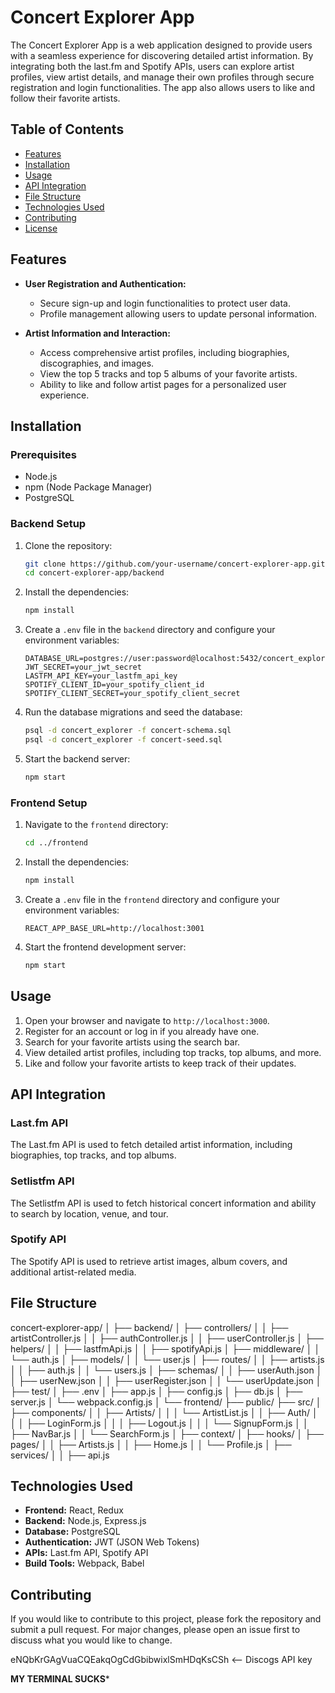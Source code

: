 # Concert Explorer App

The Concert Explorer App is a web application designed to provide users with a seamless experience for discovering detailed artist information. By integrating both the last.fm and Spotify APIs, users can explore artist profiles, view artist details, and manage their own profiles through secure registration and login functionalities. The app also allows users to like and follow their favorite artists.

## Table of Contents

- [Features](#features)
- [Installation](#installation)
- [Usage](#usage)
- [API Integration](#api-integration)
- [File Structure](#file-structure)
- [Technologies Used](#technologies-used)
- [Contributing](#contributing)
- [License](#license)

## Features

- **User Registration and Authentication:**
  - Secure sign-up and login functionalities to protect user data.
  - Profile management allowing users to update personal information.

- **Artist Information and Interaction:**
  - Access comprehensive artist profiles, including biographies, discographies, and images.
  - View the top 5 tracks and top 5 albums of your favorite artists.
  - Ability to like and follow artist pages for a personalized user experience.

## Installation

### Prerequisites

- Node.js
- npm (Node Package Manager)
- PostgreSQL

### Backend Setup

1. Clone the repository:
    ```bash
    git clone https://github.com/your-username/concert-explorer-app.git
    cd concert-explorer-app/backend
    ```

2. Install the dependencies:
    ```bash
    npm install
    ```

3. Create a `.env` file in the `backend` directory and configure your environment variables:
    ```plaintext
    DATABASE_URL=postgres://user:password@localhost:5432/concert_explorer
    JWT_SECRET=your_jwt_secret
    LASTFM_API_KEY=your_lastfm_api_key
    SPOTIFY_CLIENT_ID=your_spotify_client_id
    SPOTIFY_CLIENT_SECRET=your_spotify_client_secret
    ```

4. Run the database migrations and seed the database:
    ```bash
    psql -d concert_explorer -f concert-schema.sql
    psql -d concert_explorer -f concert-seed.sql
    ```

5. Start the backend server:
    ```bash
    npm start
    ```

### Frontend Setup

1. Navigate to the `frontend` directory:
    ```bash
    cd ../frontend
    ```

2. Install the dependencies:
    ```bash
    npm install
    ```

3. Create a `.env` file in the `frontend` directory and configure your environment variables:
    ```plaintext
    REACT_APP_BASE_URL=http://localhost:3001
    ```

4. Start the frontend development server:
    ```bash
    npm start
    ```

## Usage

1. Open your browser and navigate to `http://localhost:3000`.
2. Register for an account or log in if you already have one.
3. Search for your favorite artists using the search bar.
4. View detailed artist profiles, including top tracks, top albums, and more.
5. Like and follow your favorite artists to keep track of their updates.

## API Integration

### Last.fm API

The Last.fm API is used to fetch detailed artist information, including biographies, top tracks, and top albums.

### Setlistfm API

The Setlistfm API is used to fetch historical concert information and ability to search by location, venue, and tour.

### Spotify API

The Spotify API is used to retrieve artist images, album covers, and additional artist-related media.

## File Structure

concert-explorer-app/
│
├── backend/
│   ├── controllers/
│   │   ├── artistController.js
│   │   ├── authController.js
│   │   ├── userController.js
│   ├── helpers/
│   │   ├── lastfmApi.js
│   │   ├── spotifyApi.js
│   ├── middleware/
│   │   └── auth.js
│   ├── models/
│   │   └── user.js
│   ├── routes/
│   │   ├── artists.js
│   │   ├── auth.js
│   │   └── users.js
│   ├── schemas/
│   │   ├── userAuth.json
│   │   ├── userNew.json
│   │   ├── userRegister.json
│   │   └── userUpdate.json
│   ├── test/
│   ├── .env
│   ├── app.js
│   ├── config.js
│   ├── db.js
│   ├── server.js
│   └── webpack.config.js
│
└── frontend/
├── public/
├── src/
│   ├── components/
│   │   ├── Artists/
│   │   │   └── ArtistList.js
│   │   ├── Auth/
│   │   │   ├── LoginForm.js
│   │   │   ├── Logout.js
│   │   │   └── SignupForm.js
│   │   ├── NavBar.js
│   │   └── SearchForm.js
│   ├── context/
│   ├── hooks/
│   ├── pages/
│   │   ├── Artists.js
│   │   ├── Home.js
│   │   └── Profile.js
│   ├── services/
│   │   ├── api.js


## Technologies Used

- **Frontend:** React, Redux
- **Backend:** Node.js, Express.js
- **Database:** PostgreSQL
- **Authentication:** JWT (JSON Web Tokens)
- **APIs:** Last.fm API, Spotify API
- **Build Tools:** Webpack, Babel

## Contributing

If you would like to contribute to this project, please fork the repository and submit a pull request. For major changes, please open an issue first to discuss what you would like to change.

eNQbKrGAgVuaCQEakqOgCdGbibwixlSmHDqKsCSh <-- Discogs API key

**MY TERMINAL SUCKS***